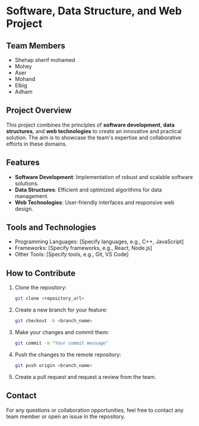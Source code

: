 # Software, Data Structure, and Web Project

## Team Members

- Shehap sherif mohamed
- Mohey
- Aser
- Mohand
- Elbig
- Adham

## Project Overview

This project combines the principles of **software development**, **data structures**, and **web technologies** to create an innovative and practical solution. The aim is to showcase the team's expertise and collaborative efforts in these domains.

## Features

- **Software Development**: Implementation of robust and scalable software solutions.
- **Data Structures**: Efficient and optimized algorithms for data management.
- **Web Technologies**: User-friendly interfaces and responsive web design.

## Tools and Technologies

- Programming Languages: [Specify languages, e.g., C++, JavaScript]
- Frameworks: [Specify frameworks, e.g., React, Node.js]
- Other Tools: [Specify tools, e.g., Git, VS Code]

## How to Contribute

1. Clone the repository:
   ```bash
   git clone <repository_url>
   ```
2. Create a new branch for your feature:
   ```bash
   git checkout -b <branch_name>
   ```
3. Make your changes and commit them:
   ```bash
   git commit -m "Your commit message"
   ```
4. Push the changes to the remote repository:
   ```bash
   git push origin <branch_name>
   ```
5. Create a pull request and request a review from the team.

## Contact

For any questions or collaboration opportunities, feel free to contact any team member or open an issue in the repository.
